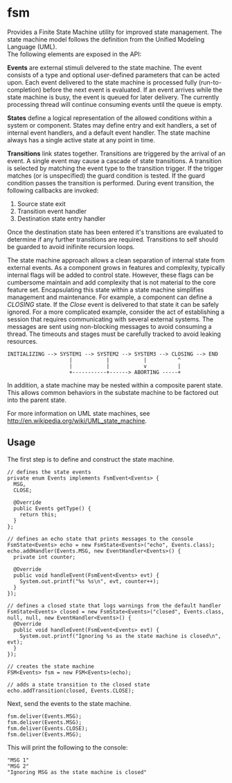 fsm
===

Provides a Finite State Machine utility for improved state management.  The state 
machine model follows the definition from the Unified Modeling Language (UML).  
The following elements are exposed in the API:

**Events** are external stimuli delvered to the state machine.  The event consists
of a type and optional user-defined parameters that can be acted upon.  Each event
delivered to the state machine is processed fully (run-to-completion) before the
next event is evaluated.  If an event arrives while the state machine is busy, the
event is queued for later delivery.  The currently processing thread will continue
consuming events until the queue is empty.

**States** define a logical representation of the allowed conditions within a
system or component.  States may define entry and exit handlers, a set of 
internal event handlers, and a default event handler.  The state machine
always has a single active state at any point in time.

**Transitions** link states together.  Transitions are triggered by the arrival
of an event.  A single event may cause a cascade of state transitions.  A
transition is selected by matching the event type to the transition trigger.  If
the trigger matches (or is unspecified) the guard condition is tested.  If the
guard condition passes the transition is performed.  During event transition,
the following callbacks are invoked:

1. Source state exit
1. Transition event handler
1. Destination state entry handler

Once the destination state has been entered it's transitions are evaluated to
determine if any further transitions are required.  Transitions to self should
be guarded to avoid inifinite recursion loops.

The state machine approach allows a clean separation of internal state from external
events.  As a component grows in features and complexity, typically internal flags
will be added to control state.  However, these flags can be cumbersome maintain and
add complexity that is not material to the core feature set.  Encapsulating this state
within a state machine simplifies management and maintenance.  For example, a component
can define a _CLOSING_ state.  If the _Close_ event is delivered to that state it can be
safely ignored.  For a more complicated example, consider the act of establishing a
session that requires communicating with several external systems.  The messages are
sent using non-blocking messages to avoid consuming a thread.  The timeouts and stages
must be carefully tracked to avoid leaking resources.

    INITIALIZING --> SYSTEM1 --> SYSTEM2 --> SYSTEM3 --> CLOSING --> END
                        |           |           |          ^ 
                        |           |           v          |
                        +-----------+------> ABORTING -----+

In addition, a state machine may be nested within a composite parent state.  This
allows common behaviors in the substate machine to be factored out into the parent
state.

For more information on UML state machines, see http://en.wikipedia.org/wiki/UML_state_machine.

## Usage

The first step is to define and construct the state machine.

    // defines the state events
    private enum Events implements FsmEvent<Events> { 
      MSG, 
      CLOSE;
  
      @Override
      public Events getType() {
        return this;
      } 
    };
    
    // defines an echo state that prints messages to the console
    FsmState<Events> echo = new FsmState<Events>("echo", Events.class);
    echo.addHandler(Events.MSG, new EventHandler<Events>() {
      private int counter;
      
      @Override
      public void handleEvent(FsmEvent<Events> evt) {
        System.out.printf("%s %s\n", evt, counter++);
      }
    });

    // defines a closed state that logs warnings from the default handler
    FsmState<Events> closed = new FsmState<Events>("closed", Events.class, null, null, new EventHandler<Events>() {
      @Override
      public void handleEvent(FsmEvent<Events> evt) {
        System.out.printf("Ignoring %s as the state machine is closed\n", evt);
      }
    });
    
    // creates the state machine
    FSM<Events> fsm = new FSM<Events>(echo);
    
    // adds a state transition to the closed state
    echo.addTransition(closed, Events.CLOSE);

Next, send the events to the state machine.

    fsm.deliver(Events.MSG);
    fsm.deliver(Events.MSG);
    fsm.deliver(Events.CLOSE);
    fsm.deliver(Events.MSG);

This will print the following to the console:

    "MSG 1"
    "MSG 2"
    "Ignoring MSG as the state machine is closed"
 
